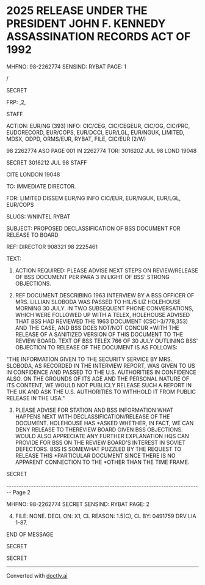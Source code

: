 # 2025 RELEASE UNDER THE PRESIDENT JOHN F. KENNEDY ASSASSINATION RECORDS ACT OF 1992

MHFNO: 98-2262774 SENSIND: RYBAT PAGE: 1

/

SECRET

FRP: ,2,

STAFF

ACTION: EUR/NG (393) INFO: CIC/CEG, CIC/CEGEUR, CIC/OG, CIC/PRC,
EUDORECORD, EUR/COPS, EUR/DCCI, EUR/LGL, EUR/NGUK, LIMITED, MDSX, ODPD,
ORMS/EUR, RYBAT, FILE, CIC/EUR (2/W)

98 2262774 ASO PAGE 001 IN 2262774
TOR: 301620Z JUL 98 LOND 19048

SECRET 3016212 JUL 98 STAFF

CITE LONDON 19048

TO: IMMEDIATE DIRECTOR.

FOR: LIMITED DISSEM EUR/NG INFO CIC/EUR, EUR/NGUK, EUR/LGL, EUR/COPS

SLUGS: WNINTEL RYBAT

SUBJECT: PROPOSED DECLASSIFICATION OF BSS DOCUMENT FOR RELEASE TO <JFK>BOARD

REF: DIRECTOR 908321 98 2225461

TEXT:

1. ACTION REQUIRED: PLEASE ADVISE NEXT STEPS ON REVIEW/RELEASE OF BSS DOCUMENT PER PARA 3 IN LIGHT OF BSS' STRONG OBJECTIONS.

2. REF DOCUMENT DESCRIBING 1963 INTERVIEW BY A BSS OFFICER OF MRS. LILLIAN SLOBODA WAS PASSED TO H1L/5 LIZ HOLEHOUSE MORNING 30 JULY. IN TWO SUBSEQUENT PHONE CONVERSATIONS, WHICH WERE FOLLOWED UP WITH A TELEX, HOLEHOUSE ADVISED THAT BSS HAD REVIEWED THE 1963 DOCUMENT (CSCI-3/778,353) AND THE CASE, AND BSS DOES NOT/NOT CONCUR *WITH THE RELEASE OF A SANITIZED VERSION OF THIS DOCUMENT TO THE<JFK> REVIEW BOARD. TEXT OF BSS TELEX 766 OF 30 JULY OUTLINING BSS' OBJECTION TO RELEASE OF THE DOCUMENT IS AS FOLLOWS:

"THE INFORMATION GIVEN TO THE SECURITY SERVICE BY MRS. SLOBODA, AS RECORDED IN THE INTERVIEW REPORT, WAS GIVEN TO US IN CONFIDENCE AND PASSED TO THE U.S. AUTHORITIES IN CONFIDENCE ALSO. ON THE GROUNDS OF ITS AGE AND THE PERSONAL NATURE OF ITS CONTENT, WE WOULD NOT PUBLICLY RELEASE SUCH A REPORT IN THE UK AND ASK THE U.S. AUTHORITIES TO WITHHOLD IT FROM PUBLIC RELEASE IN THE USA."

3. PLEASE ADVISE FOR STATION AND BSS INFORMATION WHAT HAPPENS NEXT WITH DECLASSIFICATION/RELEASE OF THE DOCUMENT. HOLEHOUSE HAS *ASKED WHETHER, IN FACT, WE CAN DENY RELEASE TO THE<JFK>REVIEW BOARD GIVEN BSS OBJECTIONS. WOULD ALSO APPRECIATE ANY FURTHER EXPLANATION HQS CAN PROVIDE FOR BSS ON THE REVIEW BOARD'S INTEREST IN SOVIET DEFECTORS. BSS IS SOMEWHAT PUZZLED BY THE REQUEST TO RELEASE THIS *PARTICULAR DOCUMENT SINCE THERE IS NO APPARENT CONNECTION TO THE<JFK> *<ASSASSINATION>OTHER THAN THE TIME FRAME.

SECRET


-------------------------------------------------------------------------------- Page 2

MHFNO: 98-2262774                                   SECRET
SENSIND: RYBAT                                   PAGE: 2

4. FILE: NONE. DECL ON: X1, CL REASON: 1.5(C), CL BY: 0491759
   DRV LIA 1-87.

END OF MESSAGE

SECRET

SECRET


---
Converted with [doctly.ai](https://doctly.ai)